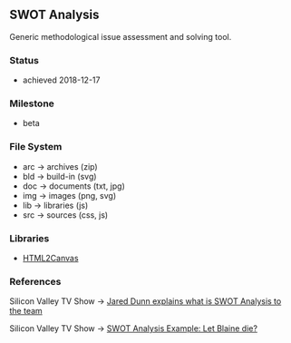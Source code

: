 ## SWOT Analysis

  Generic methodological issue assessment and solving tool.

### Status

  * achieved 2018-12-17

### Milestone

  * beta

### File System

  * arc -> archives (zip)
  * bld -> build-in (svg)
  * doc -> documents (txt, jpg)
  * img -> images (png, svg)
  * lib -> libraries (js)
  * src -> sources (css, js)

### Libraries

  * [HTML2Canvas](https://html2canvas.hertzen.com/)

### References

  Silicon Valley TV Show -> [Jared Dunn explains what is SWOT Analysis to the team](https://www.youtube.com/watch?v=XfB0g_JDIds)

  Silicon Valley TV Show -> [SWOT Analysis Example: Let Blaine die?](https://www.youtube.com/watch?v=pXA4sab1eKE)

